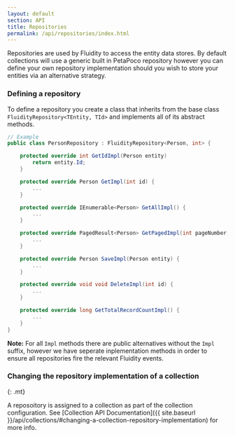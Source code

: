 ```yaml
---
layout: default
section: API
title: Repositories
permalink: /api/repositories/index.html
---
```


Repositories are used by Fluidity to access the entity data stores. By default collections will use a generic built in PetaPoco repository however you can define your own repository implementation should you wish to store your entities via an alternative strategy.

### Defining a repository

To define a repository you create a class that inherits from the base class `FluidityRepository<TEntity, TId>` and implements all of its abstract methods.

````csharp
// Example
public class PersonRepository : FluidityRepository<Person, int> {

    protected override int GetIdImpl(Person entity) 
        return entity.Id;
    }

    protected override Person GetImpl(int id) {
        ...
    }

    protected override IEnumerable<Person> GetAllImpl() {
        ...
    }

    protected override PagedResult<Person> GetPagedImpl(int pageNumber, int pageSize, Expression<Func<Person, object>> orderBy, Direction orderDirection, Expression<Func<Person, bool>> whereClause);
        ...
    }

    protected override Person SaveImpl(Person entity) {
        ...
    }

    protected override void void DeleteImpl(int id) {
        ...
    }

    protected override long GetTotalRecordCountImpl() {
        ...
    }
}
````

**Note:** For all `Impl` methods there are public alternatives without the `Impl` suffix, however we have seperate inplementation methods in order to ensure all repositories fire the relevant Fluidity events.

### Changing the repository implementation of a collection
{: .mt}

A reposoitory is assigned to a collection as part of the collection configuration. See [Collection API Documentation]({{ site.baseurl }}/api/collections/#changing-a-collection-repository-implementation) for more info.